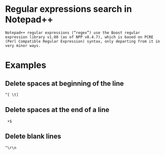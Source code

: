 # Regular expressions search in Notepad++
```
Notepad++ regular expressions (“regex”) use the Boost regular expression library v1.80 (as of NPP v8.4.7), which is based on PCRE (Perl Compatible Regular Expression) syntax, only departing from it in very minor ways.
```

# Examples

## Delete spaces at beginning of the line

```
^[ \t]
```

## Delete spaces at the end of a line

```
 +$
```

## Delete blank lines

```
^\r\n
```


